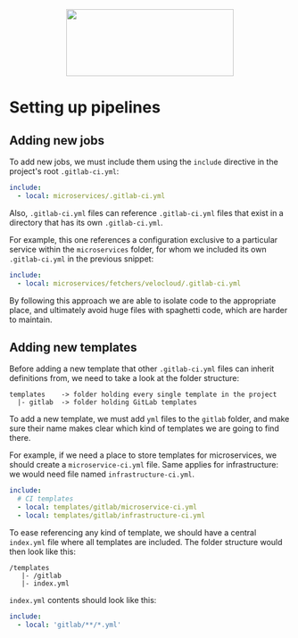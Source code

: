 <div align="center">
<img src="http://photos.prnewswire.com/prnfull/20141022/153661LOGO?p=publish"  width="300" height="120">
</div>

# Setting up pipelines

## Adding new jobs

To add new jobs, we must include them using the `include` directive in the project's root `.gitlab-ci.yml`:

```yaml
include:
  - local: microservices/.gitlab-ci.yml
```

Also, `.gitlab-ci.yml` files can reference `.gitlab-ci.yml` files that exist in a directory that has its own `.gitlab-ci.yml`.

For example, this one references a configuration exclusive to a particular service within the `microservices` folder, for whom
we included its own `.gitlab-ci.yml` in the previous snippet:
```yaml
include:
  - local: microservices/fetchers/velocloud/.gitlab-ci.yml
```

By following this approach we are able to isolate code to the appropriate place, and ultimately avoid huge files with
spaghetti code, which are harder to maintain.

## Adding new templates

Before adding a new template that other `.gitlab-ci.yml` files can inherit definitions from, we need to take a look at
the folder structure:

```
templates    -> folder holding every single template in the project
  |- gitlab  -> folder holding GitLab templates
```

To add a new template, we must add `yml` files to the `gitlab` folder, and make sure their name makes clear which kind
of templates we are going to find there.

For example, if we need a place to store templates for microservices, we should create a `microservice-ci.yml` file.
Same applies for infrastructure: we would need file named `infrastructure-ci.yml`.
```yaml
include:
  # CI templates
  - local: templates/gitlab/microservice-ci.yml
  - local: templates/gitlab/infrastructure-ci.yml
```

To ease referencing any kind of template, we should have a central `index.yml` file where all templates are included.
The folder structure would then look like this:
```
/templates
   |- /gitlab
   |- index.yml
```

`index.yml` contents should look like this:
```yaml
include:
  - local: 'gitlab/**/*.yml'
```
